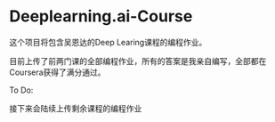 # Deeplearning.ai-Course
这个项目将包含吴恩达的Deep Learing课程的编程作业。

目前上传了前两门课的全部编程作业，所有的答案是我亲自编写，全部都在Coursera获得了满分通过。

To Do:

接下来会陆续上传剩余课程的编程作业
